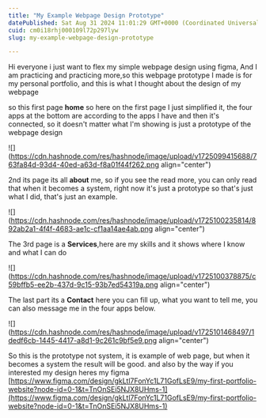 ```yaml
---
title: "My Example Webpage Design Prototype"
datePublished: Sat Aug 31 2024 11:01:29 GMT+0000 (Coordinated Universal Time)
cuid: cm0i18rhj000109l72p297lyw
slug: my-example-webpage-design-prototype

---
```


Hi everyone i just want to flex my simple webpage design using figma, And I am practicing and practicing more,so this webpage prototype I made is for my personal portfolio, and this is what I thought about the design of my webpage

so this first page **home** so here on the first page I just simplified it, the four apps at the bottom are according to the apps I have and then it's connected, so it doesn't matter what I'm showing is just a prototype of the webpage design

![](https://cdn.hashnode.com/res/hashnode/image/upload/v1725099415688/763fa84d-93d4-40ed-a63d-f8a01f44f262.png align="center")

2nd its page its all **about** me, so if you see the read more, you can only read that when it becomes a system, right now it's just a prototype so that's just what I did, that's just an example.

![](https://cdn.hashnode.com/res/hashnode/image/upload/v1725100235814/892ab2a1-4f4f-4683-ae1c-cf1aa14ae4ab.png align="center")

The 3rd page is a **Services**,here are my skills and it shows where I know and what I can do

![](https://cdn.hashnode.com/res/hashnode/image/upload/v1725100378875/c59bffb5-ee2b-437d-9c15-93b7ed54319a.png align="center")

The last part its a **Contact** here you can fill up, what you want to tell me, you can also message me in the four apps below.

![](https://cdn.hashnode.com/res/hashnode/image/upload/v1725101468497/1dedf6cb-1445-4417-a8d1-9c261c9bf5e9.png align="center")

So this is the prototype not system, it is example of web page, but when it becomes a system the result will be good. and also by the way if you interested my design heres my figma [https://www.figma.com/design/gkLtl7FonYc1L71GofLsE9/my-first-portfolio-website?node-id=0-1&t=TnOnSEi5NJX8UHms-1](https://www.figma.com/design/gkLtl7FonYc1L71GofLsE9/my-first-portfolio-website?node-id=0-1&t=TnOnSEi5NJX8UHms-1)